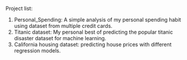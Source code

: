 Project list:
1.  Personal_Spending: A simple analysis of my personal spending habit using dataset from multiple credit cards.
2.  Titanic dataset: My personal best of predicting the popular titanic disaster dataset for machine learning.
3.  California housing dataset: predicting house prices with different regression models.
